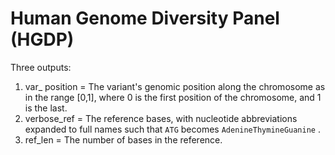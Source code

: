 
# Human Genome Diversity Panel (HGDP)


Three outputs:
1. var_ position = The variant's genomic position along the chromosome as in the range [0,1], where 0 is the first position of the chromosome, and 1 is the last.
2. verbose_ref = The reference bases, with nucleotide abbreviations expanded to full names such that `ATG` becomes `AdenineThymineGuanine` .
3. ref_len = The number of bases in the reference.
